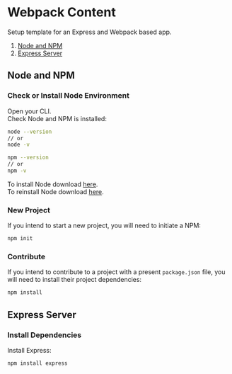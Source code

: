# Webpack Content
Setup template for an Express and Webpack based app.

1. [Node and NPM](#node-and-npm)
2. [Express Server](#express-server)

## Node and NPM
### Check or Install Node Environment
Open your CLI.</br>
Check Node and NPM is installed:
```bash
node --version
// or
node -v
```
```bash
npm --version
// or
npm -v
```
To install Node download [here](https://nodejs.org/en/).</br>
To reinstall Node download [here](https://nodejs.org/en/).</br>

### New Project
If you intend to start a new project, you will need to initiate a NPM:
```bash
npm init
```

### Contribute
If you intend to contribute to a project with a present `package.json` file, you will need to install their project dependencies:
```bash
npm install
```

## Express Server
### Install Dependencies
Install Express:
```bash
npm install express
```
